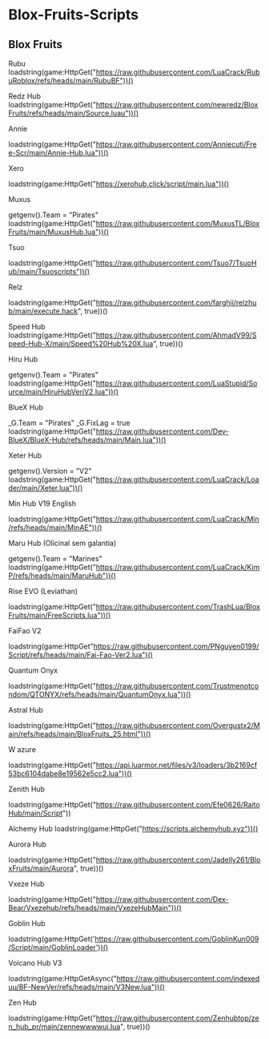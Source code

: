 # Blox-Fruits-Scripts

Blox Fruits
--------------

Rubu
loadstring(game:HttpGet("https://raw.githubusercontent.com/LuaCrack/RubuRoblox/refs/heads/main/RubuBF"))()

Redz Hub
loadstring(game:HttpGet("https://raw.githubusercontent.com/newredz/BloxFruits/refs/heads/main/Source.luau"))()

Annie

loadstring(game:HttpGet("https://raw.githubusercontent.com/Anniecuti/Free-Scr/main/Annie-Hub.lua"))()

Xero

loadstring(game:HttpGet("https://xerohub.click/script/main.lua"))()

Muxus

getgenv().Team = "Pirates"
loadstring(game:HttpGet("https://raw.githubusercontent.com/MuxusTL/BloxFruits/main/MuxusHub.lua"))()

Tsuo

loadstring(game:HttpGet("https://raw.githubusercontent.com/Tsuo7/TsuoHub/main/Tsuoscripts"))()

Relz

loadstring(game:HttpGet("https://raw.githubusercontent.com/farghii/relzhub/main/execute.hack", true))()

Speed Hub
loadstring(game:HttpGet("https://raw.githubusercontent.com/AhmadV99/Speed-Hub-X/main/Speed%20Hub%20X.lua", true))()

Hiru Hub 

getgenv().Team = "Pirates"
loadstring(game:HttpGet("https://raw.githubusercontent.com/LuaStupid/Source/main/HiruHubVeriV2.lua"))()

BlueX Hub

_G.Team = "Pirates"
_G.FixLag = true
loadstring(game:HttpGet("https://raw.githubusercontent.com/Dev-BlueX/BlueX-Hub/refs/heads/main/Main.lua"))()

Xeter Hub

getgenv().Version = "V2"
loadstring(game:HttpGet("https://raw.githubusercontent.com/LuaCrack/Loader/main/Xeter.lua"))()

Min Hub V19 English

loadstring(game:HttpGet("https://raw.githubusercontent.com/LuaCrack/Min/refs/heads/main/MinAE"))()

Maru Hub (Olicinal sem galantia)

getgenv().Team = "Marines"
loadstring(game:HttpGet("https://raw.githubusercontent.com/LuaCrack/KimP/refs/heads/main/MaruHub"))()

Rise EVO (Leviathan)

loadstring(game:HttpGet("https://raw.githubusercontent.com/TrashLua/BloxFruits/main/FreeScripts.lua"))()

FaiFao V2

loadstring(game:HttpGet"https://raw.githubusercontent.com/PNguyen0199/Script/refs/heads/main/Fai-Fao-Ver2.lua")() 

Quantum Onyx

loadstring(game:HttpGet("https://raw.githubusercontent.com/Trustmenotcondom/QTONYX/refs/heads/main/QuantumOnyx.lua"))()

Astral Hub

loadstring(game:HttpGet("https://raw.githubusercontent.com/Overgustx2/Main/refs/heads/main/BloxFruits_25.html"))()

W azure

loadstring(game:HttpGet("https://api.luarmor.net/files/v3/loaders/3b2169cf53bc6104dabe8e19562e5cc2.lua"))()

Zenith Hub

loadstring(game:HttpGet("https://raw.githubusercontent.com/Efe0626/RaitoHub/main/Script"))

Alchemy Hub
loadstring(game:HttpGet("https://scripts.alchemyhub.xyz"))()

Aurora Hub

loadstring(game:HttpGet("https://raw.githubusercontent.com/Jadelly261/BloxFruits/main/Aurora", true))()

Vxeze Hub

loadstring(game:HttpGet("https://raw.githubusercontent.com/Dex-Bear/Vxezehub/refs/heads/main/VxezeHubMain"))()

Goblin Hub

loadstring(game:HttpGet('https://raw.githubusercontent.com/GoblinKun009/Script/main/GoblinLoader'))()

Volcano Hub V3

loadstring(game:HttpGetAsync("https://raw.githubusercontent.com/indexeduu/BF-NewVer/refs/heads/main/V3New.lua"))()

Zen Hub

loadstring(game:HttpGet("https://raw.githubusercontent.com/Zenhubtop/zen_hub_pr/main/zennewwwwui.lua", true))()
